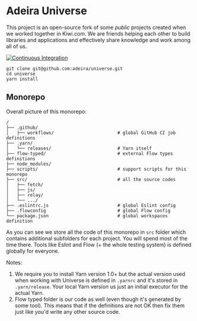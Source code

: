 # Adeira Universe

This project is an open-source fork of some _public_ projects created when we worked together in Kiwi.com. We are friends helping each other to build libraries and applications and effectively share knowledge and work among all of us.

[![Continuous Integration](https://github.com/adeira/universe/workflows/Continuous%20Integration/badge.svg)](https://github.com/adeira/universe/actions?query=workflow%3A%22Continuous+Integration%22)

```text
git clone git@github.com:adeira/universe.git
cd universe
yarn install
```

## Monorepo

Overall picture of this monorepo:

```text
/
├── .github/
│   ├── workflows/                        # global GitHub CI job definitions
├── .yarn/
│   └── releases/                         # Yarn itself
├── flow-typed/                           # external Flow types definitions
├── node_modules/
├── scripts/                              # support scripts for this monorepo
├── src/                                  # all the source codes
│   ├── fetch/
│   ├── js/
│   ├── relay/
│   └── .../
├── .eslintrc.js                          # global Eslint config
├── .flowconfig                           # global Flow config
└── package.json                          # global workspaces definition
```

As you can see we store all the code of this monorepo in `src` folder which contains additional subfolders for each project. You will spend most of the time there. Tools like Eslint and Flow (+ the whole testing system) is defined globally for everyone.

Notes:

1. We require you to install Yarn version 1.0+ but the actual version used when working with Universe is defined in `.yarnrc` and it's stored in `.yarn/release`. Your local Yarn version us just an initial executor for the actual Yarn.
1. Flow typed folder is our code as well (even though it's generated by some tool). This means that if the definitions are not OK then fix them just like you'd write any other source code.
